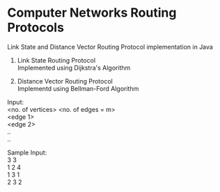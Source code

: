 # Computer Networks Routing Protocols  
Link State and Distance Vector Routing Protocol implementation in Java  

1. Link State Routing Protocol  
   Implemented using Dijkstra's Algorithm  

2. Distance Vector Routing Protocol  
   Implementd using Bellman-Ford Algorithm  

Input:  
<no. of vertices> <no. of edges = m>  
<edge 1>  
<edge 2>  
..  
..  
<edge m>   

Sample Input:  
3 3  
1 2 4  
1 3 1  
2 3 2  
